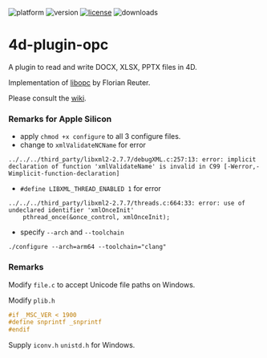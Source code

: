 ![platform](https://img.shields.io/static/v1?label=platform&message=mac-intel%20|%20mac-arm%20|%20win-32%20|%20win-64&color=blue)
![version](https://img.shields.io/badge/version-17%2B-3E8B93)
[![license](https://img.shields.io/github/license/miyako/4d-plugin-opc)](LICENSE)
![downloads](https://img.shields.io/github/downloads/miyako/4d-plugin-opc/total)

4d-plugin-opc
=============
A plugin to read and write DOCX, XLSX, PPTX files in 4D.

Implementation of [libopc](https://github.com/freuter/libopc) by Florian Reuter.

Please consult the [wiki](https://github.com/miyako/4d-plugin-opc/wiki).

### Remarks for Apple Silicon

* apply `chmod +x configure` to all 3 configure files.
* change to `xmlValidateNCName` for error

```
../../../third_party/libxml2-2.7.7/debugXML.c:257:13: error: implicit declaration of function 'xmlValidateName' is invalid in C99 [-Werror,-Wimplicit-function-declaration]
```

* `#define LIBXML_THREAD_ENABLED 1` for error

```
../../../third_party/libxml2-2.7.7/threads.c:664:33: error: use of undeclared identifier 'xmlOnceInit'
    pthread_once(&once_control, xmlOnceInit);
```

* specify `--arch` and `--toolchain`

```
./configure --arch=arm64 --toolchain="clang" 
```

### Remarks

Modify ``file.c`` to accept Unicode file paths on Windows.  

Modify ``plib.h``

```c
#if _MSC_VER < 1900 
#define snprintf _snprintf
#endif
```

Supply ``iconv.h`` ``unistd.h`` for Windows.  
